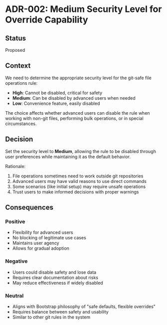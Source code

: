 # ADR-002: Medium Security Level for Override Capability

## Status
Proposed

## Context

We need to determine the appropriate security level for the git-safe file operations rule:
- **High**: Cannot be disabled, critical for safety
- **Medium**: Can be disabled by advanced users when needed
- **Low**: Convenience feature, easily disabled

The choice affects whether advanced users can disable the rule when working with non-git files, performing bulk operations, or in special circumstances.

## Decision

Set the security level to **Medium**, allowing the rule to be disabled through user preferences while maintaining it as the default behavior.

Rationale:
1. File operations sometimes need to work outside git repositories
2. Advanced users may have valid reasons to use direct commands
3. Some scenarios (like initial setup) may require unsafe operations
4. Trust users to make informed decisions with proper warnings

## Consequences

### Positive
- Flexibility for advanced users
- No blocking of legitimate use cases
- Maintains user agency
- Allows for gradual adoption

### Negative
- Users could disable safety and lose data
- Requires clear documentation about risks
- May reduce effectiveness if widely disabled

### Neutral
- Aligns with Bootstrap philosophy of "safe defaults, flexible overrides"
- Requires balance between safety and usability
- Similar to other git rules in the system